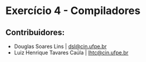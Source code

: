 # Exercício 4 - Compiladores

## Contribuidores:

- Douglas Soares Lins | dsl@cin.ufpe.br
- Luiz Henrique Tavares Caúla | lhtc@cin.ufpe.br
